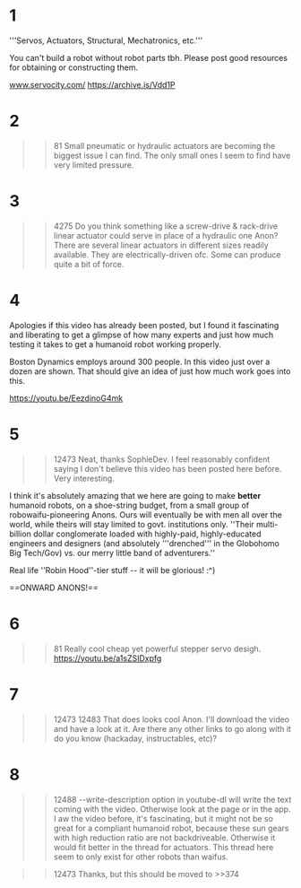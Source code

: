 # 1
'''Servos, Actuators, Structural, Mechatronics, etc.'''

You can't build a robot without robot parts tbh. Please post good resources for obtaining or constructing them.

www.servocity.com/
https://archive.is/Vdd1P

# 2
>>81
Small pneumatic or hydraulic actuators are becoming the biggest issue I can find. The only small ones I seem to find have very limited pressure.

# 3
>>4275
Do you think something like a screw-drive & rack-drive linear actuator could serve in place of a hydraulic one Anon? There are several linear actuators in different sizes readily available. They are electrically-driven ofc. Some can produce quite a bit of force.

# 4
Apologies if this video has already been posted, but I found it fascinating and liberating to get a glimpse of how many experts and just how much testing it takes to get a humanoid robot working properly. 

Boston Dynamics employs around 300 people. In this video just over a dozen are shown. That should give an idea of just how much work goes into this.

https://youtu.be/EezdinoG4mk

# 5
>>12473
Neat, thanks SophieDev. I feel reasonably confident saying I don't believe this video has been posted here before. Very interesting.

I think it's absolutely amazing that we here are going to make __better__ humanoid robots, on a shoe-string budget, from a small group of robowaifu-pioneering Anons. Ours will eventually be with men all over the world, while theirs will stay limited to govt. institutions only. ''Their multi-billion dollar conglomerate loaded with highly-paid, highly-educated engineers and designers (and absolutely '''drenched''' in the Globohomo Big Tech/Gov) vs. our merry little band of adventurers.''

Real life ''Robin Hood''-tier stuff -- it will be glorious! :^)

==ONWARD ANONS!==

# 6
>>81
Really cool cheap yet powerful stepper servo desigh.
https://youtu.be/a1sZSIDxpfg

# 7
>>12473
>>12483
That does looks cool Anon. I'll download the video and have a look at it. Are there any other links to go along with it do you know (hackaday, instructables, etc)?

# 8
>>12488
--write-description option in youtube-dl will write the text coming with the video. Otherwise look at the page or in the app. I aw the video before, it's fascinating, but it might not be so great for a compliant humanoid robot, because these sun gears with high reduction ratio are not backdriveable. Otherwise it would fit better in the thread for actuators. This thread here seem to only exist for other robots than waifus. 

>>12473
Thanks, but this should be moved to >>374

